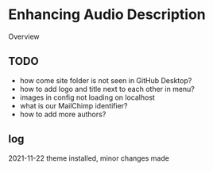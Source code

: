 # Enhancing Audio Description

Overview

## TODO
- how come site folder is not seen in GitHub Desktop?
- how to add logo and title next to each other in menu?
- images in config not loading on localhost 
- what is our MailChimp identifier?
- how to add more authors?

## log
2021-11-22 theme installed, minor changes made